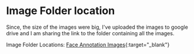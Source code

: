 # Image Folder location
Since, the size of the images were big, I've uploaded the images to google drive and I am sharing the link to the folder containing all the images.

Image Folder Locations: [Face Annotation Images](http://bit.ly/37Yj8FV){:target="_blank"}